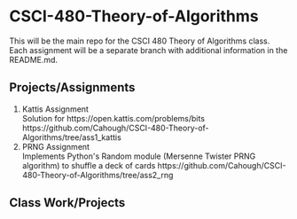 # CSCI-480-Theory-of-Algorithms
This will be the main repo for the CSCI 480 Theory of Algorithms class. Each assignment will be a separate branch with additional information in the README.md.

## Projects/Assignments
<ol>
  <li> Kattis Assignment </li>
  Solution for https://open.kattis.com/problems/bits
  https://github.com/Cahough/CSCI-480-Theory-of-Algorithms/tree/ass1_kattis
  
  <li> PRNG Assignment </li>
  Implements Python's Random module (Mersenne Twister PRNG algorithm) to shuffle a deck of cards
  https://github.com/Cahough/CSCI-480-Theory-of-Algorithms/tree/ass2_rng
</ol>

## Class Work/Projects
<ol>
</ol>
